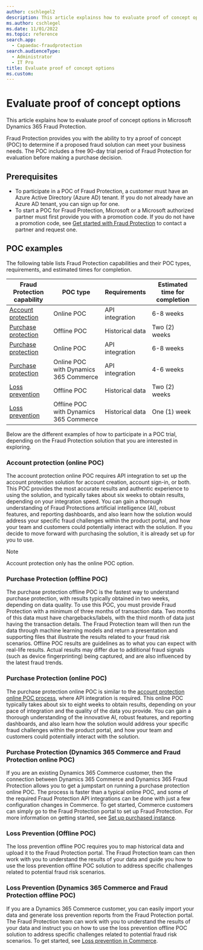 ```yaml
---
author: cschlegel2
description: This article explainss how to evaluate proof of concept options in Microsoft Dynamics 365 Fraud Protection.
ms.author: cschlegel
ms.date: 11/01/2022
ms.topic: reference
search.app: 
  - Capaedac-fraudprotection
search.audienceType:
  - Administrator
  - IT Pro
title: Evaluate proof of concept options 
ms.custom:
---
```


# Evaluate proof of concept options 

This article explains how to evaluate proof of concept options in Microsoft Dynamics 365 Fraud Protection.

Fraud Protection provides you with the ability to try a proof of concept (POC) to determine if a proposed fraud solution can meet your business needs. The POC includes a free 90-day trial period of Fraud Protection for evaluation before making a purchase decision.  

## Prerequisites

- To participate in a POC of Fraud Protection, a customer must have an Azure Active Directory (Azure AD) tenant. If you do not already have an Azure AD tenant, you can sign up for one.  
- To start a POC for Fraud Protection, Microsoft or a Microsoft authorized partner must first provide you with a promotion code. If you do not have a promotion code, see [Get started with Fraud Protection](https://dynamics.microsoft.com/get-started/?appname=fraudprotection) to contact a partner and request one.

## POC examples 

The following table lists Fraud Protection capabilities and their POC types, requirements, and estimated times for completion.

| Fraud Protection capability | POC type | Requirements  | Estimated time for completion |
| ------------- |-------------| -----| ------ |
| [Account protection](#account-protection-online-poc) | Online POC | API integration | 6-8 weeks |
| [Purchase protection](#purchase-protection-offline-poc) | Offline POC | Historical data | Two (2) weeks |
| [Purchase protection](#purchase-protection-online-poc) | Online POC | API integration | 6-8 weeks |
| [Purchase protection](#purchase-protection-dynamics-365-commerce-and-fraud-protection-online-poc) | Online POC with Dynamics 365 Commerce | API integration | 4-6 weeks |
| [Loss prevention](#loss-prevention-offline-poc) | Offline POC | Historical data | Two (2) weeks |
| [Loss prevention](#loss-prevention-dynamics-365-commerce-and-fraud-protection-offline-poc) | Offline POC with Dynamics 365 Commerce | Historical data | One (1) week |

Below are the different examples of how to participate in a POC trial, depending on the Fraud Protection solution that you are interested in exploring. 

<!--![Representation of available POC options](media/poc-options-image.png)-->

### Account protection (online POC)

The account protection online POC requires API integration to set up the account protection solution for account creation, account sign-in, or both. This POC provides the most accurate results and authentic experience to using the solution, and typically takes about six weeks to obtain results, depending on your integration speed. You can gain a thorough understanding of Fraud Protections artificial intelligence (AI), robust features, and reporting dashboards, and also learn how the solution would address your specific fraud challenges within the product portal, and how your team and customers could potentially interact with the solution. If you decide to move forward with purchasing the solution, it is already set up for you to use. 

> [!NOTE]
> Account protection only has the online POC option.  

### Purchase Protection (offline POC)

The purchase protection offline POC is the fastest way to understand purchase protection, with results typically obtained in two weeks, depending on data quality. To use this POC, you must provide Fraud Protection with a minimum of three months of transaction data. Two months of this data must have chargebacks/labels, with the third month of data just having the transaction details. The Fraud Protection team will then run the data through machine learning models and return a presentation and supporting files that illustrate the results related to your fraud risk scenarios. Offline POC results are guidelines as to what you can expect with real-life results. Actual results may differ due to additional fraud signals (such as device fingerprinting) being captured, and are also influenced by the latest fraud trends. 

### Purchase Protection (online POC)

The purchase protection online POC is similar to the [account protection online POC process](#account-protection-online-poc), where API integration is required. This online POC typically takes about six to eight weeks to obtain results, depending on your pace of integration and the quality of the data you provide. You can gain a thorough understanding of the innovative AI, robust features, and reporting dashboards, and also learn how the solution would address your specific fraud challenges within the product portal, and how your team and customers could potentially interact with the solution. 

### Purchase Protection (Dynamics 365 Commerce and Fraud Protection online POC)

If you are an existing Dynamics 365 Commerce customer, then the connection between Dynamics 365 Commerce and Dynamics 365 Fraud Protection allows you to get a jumpstart on running a purchase protection online POC. The process is faster than a typical online POC, and some of the required Fraud Protection API integrations can be done with just a few configuration changes in Commerce. To get started, Commerce customers can simply go to the Fraud Protection portal to set up Fraud Protection. For more information on getting started, see [Set up purchased instance](promocode-set-up-dfp-purchased-version.md).

### Loss Prevention (Offline POC)

The loss prevention offline POC requires you to map historical data and upload it to the Fraud Protection portal. The Fraud Protection team can then work with you to understand the results of your data and guide you how to use the loss prevention offline POC solution to address specific challenges related to potential fraud risk scenarios. 

### Loss Prevention (Dynamics 365 Commerce and Fraud Protection offline POC)

If you are a Dynamics 365 Commerce customer, you can easily import your data and generate loss prevention reports from the Fraud Protection portal. The Fraud Protection team can work with you to understand the results of your data and instruct you on how to use the loss prevention offline POC solution to address specific challenges related to potential fraud risk scenarios. To get started, see [Loss prevention in Commerce](/dynamics365/commerce/dev-itpro/dfp#loss-prevention-in-commerce). 
